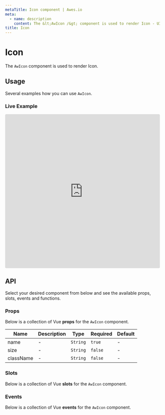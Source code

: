 ```yaml
---
metaTitle: Icon сomponent | Awes.io
meta:
  - name: description
    content: The &lt;AwIcon /&gt; component is used to render Icon - UI Vue component for Awes.io.
title: Icon
---
```

# Icon

The `AwIcon` component is used to render Icon.


## Usage
Several examples how you can use `AwIcon`.


### Live Example
<iframe
     src='https://codesandbox.io/embed/github/awes-io/client/tree/master/examples/basic-ui?autoresize=1&fontsize=14&hidenavigation=1&initialpath=%2Faw-icon&module=%2Fpages%2Faw-icon.vue&theme=dark&view=editor'
     style='width:100%; height:500px; border:0; border-radius: 4px; overflow:hidden;'
     title='basic-ui'
     allow='geolocation; microphone; camera; midi; vr; accelerometer; gyroscope; payment; ambient-light-sensor; encrypted-media; usb'
     sandbox='allow-modals allow-forms allow-popups allow-scripts allow-same-origin'
   ></iframe>

## API
Select your desired component from below and see the available props, slots, events and functions.

### Props
Below is a collection of Vue **props** for the `AwIcon` component.
<!-- @vuese:AwIcon:props:start -->
|Name|Description|Type|Required|Default|
|---|---|---|---|---|
|name|-|`String`|`true`|-|
|size|-|`String`|`false`|-|
|className|-|`String`|`false`|-|

<!-- @vuese:AwIcon:props:end -->

### Slots
Below is a collection of Vue **slots** for the `AwIcon` component.
<!-- @vuese:AwIcon:slots:start -->

<!-- @vuese:AwIcon:slots:end -->

### Events
Below is a collection of Vue **events** for the `AwIcon` component.
<!-- @vuese:AwIcon:events:start -->

<!-- @vuese:AwIcon:events:end -->
